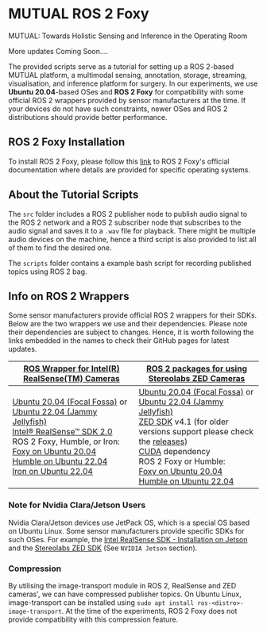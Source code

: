 # MUTUAL ROS 2 Foxy
MUTUAL: Towards Holistic Sensing and Inference in the Operating Room

More updates Coming Soon....

The provided scripts serve as a tutorial for setting up a ROS 2-based MUTUAL platform, a multimodal sensing, annotation, storage, streaming, visualisation, and inference platform for surgery. In our experiments, we use **Ubuntu 20.04**-based OSes and **ROS 2 Foxy** for compatibility with some official ROS 2 wrappers provided by sensor manufacturers at the time. If your devices do not have such constraints, newer OSes and ROS 2 distributions should provide better performance.

## ROS 2 Foxy Installation

To install ROS 2 Foxy, please follow this [link](https://docs.ros.org/en/foxy/Installation.html) to ROS 2 Foxy's official documentation where details are provided for specific operating systems.

## About the Tutorial Scripts

The `src` folder includes a ROS 2 publisher node to publish audio signal to the ROS 2 network and a ROS 2 subscriber node that subscribes to the audio signal and saves it to a `.wav` file for playback. There might be multiple audio devices on the machine, hence a third script is also provided to list all of them to find the desired one.

The `scripts` folder contains a example bash script for recording published topics using ROS 2 bag.

## Info on ROS 2 Wrappers

Some sensor manufacturers provide official ROS 2 wrappers for their SDKs. Below are the two wrappers we use and their dependencies. Please note their dependencies are subject to changes. Hence, it is worth following the links embedded in the names to check their GitHub pages for latest updates.

| [ROS Wrapper for Intel(R) RealSense(TM) Cameras](https://github.com/IntelRealSense/realsense-ros) | [ROS 2 packages for using Stereolabs ZED Cameras](https://github.com/stereolabs/zed-ros2-wrapper) |
| ------------------------------------------------------------ | ------------------------------------------------------------ |
| [Ubuntu 20.04 (Focal Fossa)](https://releases.ubuntu.com/focal/) or [Ubuntu 22.04 (Jammy Jellyfish)](https://releases.ubuntu.com/jammy/) <br />[Intel® RealSense™ SDK 2.0](https://github.com/IntelRealSense/librealsense/releases/tag/v2.53.1) <br />ROS 2 Foxy, Humble, or Iron: <br />[Foxy on Ubuntu 20.04](https://docs.ros.org/en/foxy/Installation/Linux-Install-Debians.html)<br />[Humble on Ubuntu 22.04](https://docs.ros.org/en/humble/Installation/Linux-Install-Debians.html)<br />[Iron on Ubuntu 22.04](https://docs.ros.org/en/iron/Installation/Ubuntu-Install-Debians.html) | [Ubuntu 20.04 (Focal Fossa)](https://releases.ubuntu.com/focal/) or [Ubuntu 22.04 (Jammy Jellyfish)](https://releases.ubuntu.com/jammy/)<br />[ZED SDK](https://www.stereolabs.com/developers/release/latest/) v4.1 (for older versions support please check the [releases](https://github.com/stereolabs/zed-ros2-wrapper/releases))<br />[CUDA](https://developer.nvidia.com/cuda-downloads) dependency <br />ROS 2 Foxy or Humble: <br />[Foxy on Ubuntu 20.04](https://docs.ros.org/en/foxy/Installation/Linux-Install-Debians.html)<br />[Humble on Ubuntu 22.04](https://docs.ros.org/en/humble/Installation/Linux-Install-Debians.html) |

### Note for Nvidia Clara/Jetson Users

Nvidia Clara/Jetson devices use JetPack OS, which is a special OS based on Ubuntu Linux. Some sensor manufacturers provide specific SDKs for such OSes. For example, the [Intel RealSense SDK - Installation on Jetson](https://github.com/IntelRealSense/librealsense/blob/master/doc/installation_jetson.md) and the [Stereolabs ZED SDK](https://www.stereolabs.com/en-gb/developers/release#nvidia-jetson-504616ef8d38) (See `NVIDIA Jetson` section).

### Compression

By utilising the image-transport module in ROS 2, RealSense and ZED cameras', we can have compressed publisher topics. On Ubuntu Linux, image-transport can be installed using `sudo apt install ros-<distro>-image-transport`. At the time of the experiments, ROS 2 Foxy does not provide compatibility with this compression feature. 
